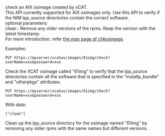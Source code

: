 check an AIX osimage created by xCAT.  
This API currently supported for AIX osimages only. Use this API to verify if the NIM lpp_source directories contain the correct software.  
optional parameters:  
clean&nbsp;: Remove any older versions of the rpms. Keep the version with the latest timestamp.  
For more introduction, refer [the man page of chkosimage](http://xcat.sourceforge.net/man1/chkosimage.1.html).  
  
Examples:  

    
    PUT https://myserver/xcatws/images/61img/check?userName=xxx&password=xxx

  


Check the XCAT osimage called "61img" to verify that the lpp_source directories contain all the software that is specified in the "installp_bundle" and "otherpkgs" attributes.  
  

    
    PUT https://myserver/xcatws/images/61img/check?userName=xxx&password=xxx

  
With data: 
    
    ["clean"]

  


Clean up the lpp_source directory for the osimage named "61img" by removing any older rpms with the same names but different versions. 
